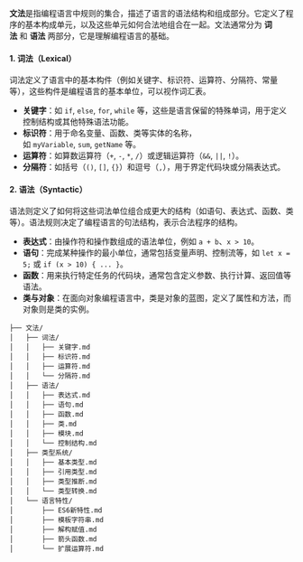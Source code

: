 **文法**是指编程语言中规则的集合，描述了语言的语法结构和组成部分。它定义了程序的基本构成单元，以及这些单元如何合法地组合在一起。文法通常分为 **词法** 和 **语法** 两部分，它是理解编程语言的基础。

#### 1. **词法（Lexical）**

词法定义了语言中的基本构件（例如关键字、标识符、运算符、分隔符、常量等），这些构件是编程语言的基本单位，可以视作词汇表。
- **关键字**：如 `if`, `else`, `for`, `while` 等，这些是语言保留的特殊单词，用于定义控制结构或其他特殊语法功能。  
- **标识符**：用于命名变量、函数、类等实体的名称，如 `myVariable`, `sum`, `getName` 等。  
- **运算符**：如算数运算符（`+`, `-`, `*`, `/`）或逻辑运算符（`&&`, `||`, `!`）。  
- **分隔符**：如括号（`()`, `[]`, `{}`）和逗号（`,`），用于界定代码块或分隔表达式。

#### 2. **语法（Syntactic）**

语法则定义了如何将这些词法单位组合成更大的结构（如语句、表达式、函数、类等）。语法规则决定了编程语言的句法结构，表示合法程序的结构。
- **表达式**：由操作符和操作数组成的语法单位，例如 `a + b`、`x > 10`。  
- **语句**：完成某种操作的最小单位，通常包括变量声明、控制流等，如 `let x = 5;` 或 `if (x > 10) { ... }`。  
- **函数**：用来执行特定任务的代码块，通常包含定义参数、执行计算、返回值等语法。  
- **类与对象**：在面向对象编程语言中，类是对象的蓝图，定义了属性和方法，而对象则是类的实例。  

```
├── 文法/
│   ├── 词法/
│   │   ├── 关键字.md
│   │   ├── 标识符.md
│   │   ├── 运算符.md
│   │   └── 分隔符.md
│   ├── 语法/
│   │   ├── 表达式.md
│   │   ├── 语句.md
│   │   ├── 函数.md
│   │   ├── 类.md
│   │   ├── 模块.md
│   │   └── 控制结构.md
│   ├── 类型系统/
│   │   ├── 基本类型.md
│   │   ├── 引用类型.md
│   │   ├── 类型推断.md
│   │   └── 类型转换.md
│   └── 语言特性/
│       ├── ES6新特性.md
│       ├── 模板字符串.md
│       ├── 解构赋值.md
│       ├── 箭头函数.md
│       └── 扩展运算符.md
```